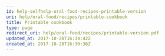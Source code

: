 ```yaml
---
id: help-selfhelp-oral-food-recipes-printable-version
uri: help/oral-food/recipes/printable-cookbook
title: Printable cookbook
type: page
redirect_uri: help/oral-food/recipes/printable-version.pdf
updated_at: 2017-10-28T16:34:42Z
created_at: 2017-10-28T16:30:36Z
---
```


